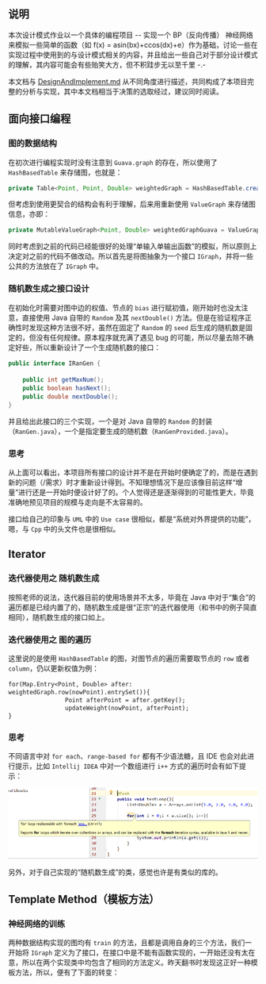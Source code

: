 ## 说明

本次设计模式作业以一个具体的编程项目 -- 实现一个 BP（反向传播） 神经网络来模拟一些简单的函数（如 f(x) = asin(bx)+ccos(dx)+e）作为基础，讨论一些在实现过程中使用到的与设计模式相关的内容，并且给出一些自己对于部分设计模式的理解，其内容可能会有些贻笑大方，但不积跬步无以至千里 -.-

本文档与 [DesignAndImplement.md](DesignAndImplement.md) 从不同角度进行描述，共同构成了本项目完整的分析与实现，其中本文档相当于决策的选取经过，建议同时阅读。

## 面向接口编程

### 图的数据结构

在初次进行编程实现时没有注意到 `Guava.graph` 的存在，所以使用了 `HashBasedTable` 来存储图，也就是：

``` java
private Table<Point, Point, Double> weightedGraph = HashBasedTable.create();
```

但考虑到使用更契合的结构会有利于理解，后来用重新使用 `ValueGraph` 来存储图信息，亦即：

``` java
private MutableValueGraph<Point, Double> weightedGraphGuava = ValueGraphBuilder.directed().build();
```

同时考虑到之前的代码已经能很好的处理“单输入单输出函数”的模拟，所以原则上决定对之前的代码不做改动。所以首先是将图抽象为一个接口 `IGraph`，并将一些公共的方法放在了 `IGraph` 中。

### 随机数生成之接口设计

在初始化时需要对图中边的权值、节点的 `bias` 进行赋初值，刚开始时也没太注意，直接使用 Java 自带的 `Random` 及其 `nextDouble()` 方法。但是在验证程序正确性时发现这种方法很不好，虽然在固定了 `Random` 的 `seed` 后生成的随机数是固定的，但没有任何规律。原本程序就充满了遇见 bug 的可能，所以尽量去除不确定好些，所以重新设计了一个生成随机数的接口：

``` java
public interface IRanGen {
    
    public int getMaxNum();
    public boolean hasNext();
    public double nextDouble();
}
```

并且给出此接口的三个实现，一个是对 Java 自带的 `Random` 的封装（`RanGen.java`），一个是指定要生成的随机数（`RanGenProvided.java`）。

### 思考

从上面可以看出，本项目所有接口的设计并不是在开始时便确定了的，而是在遇到新的问题（/需求）时才重新设计得到。不知理想情况下是应该像目前这样“增量”进行还是一开始时便设计好了的。个人觉得还是逐渐得到的可能性更大，毕竟准确地预见项目的规模与走向是不太容易的。

接口给自己的印象与 `UML` 中的  `Use case` 很相似，都是“系统对外界提供的功能”，嗯，与 `Cpp` 中的头文件也是很相似。

## Iterator

### 迭代器使用之 随机数生成

按照老师的说法，迭代器目前的使用场景并不太多，毕竟在 Java 中对于“集合”的遍历都是已经内置了的，随机数生成是很“正宗”的迭代器使用（和书中的例子简直相同），随机数生成的接口如上。

### 迭代器使用之 图的遍历

这里说的是使用 `HashBasedTable` 的图，对图节点的遍历需要取节点的 `row` 或者 `column`，仍以更新权值为例：

```
for(Map.Entry<Point, Double> after: weightedGraph.row(nowPoint).entrySet()){
                Point afterPoint = after.getKey();
                updateWeight(nowPoint, afterPoint);
}
```

### 思考

不同语言中对 `for each`、`range-based for` 都有不少语法糖，且 IDE 也会对此进行提示，比如 `Intellij IDEA` 中对一个数组进行 `i++` 方式的遍历时会有如下提示：

![循环遍历的提示](pics/testLoop.png)

另外，对于自己实现的“随机数生成”的类，感觉也许是有类似的库的。


## Template Method（模板方法）

### 神经网络的训练

两种数据结构实现的图均有 `train` 的方法，且都是调用自身的三个方法，我们一开始将 `IGraph` 定义为了接口，在接口中是不能有函数实现的，一开始还没有太在意，所以在两个实现类中均包含了相同的方法定义。昨天翻书时发现这正好一种模板方法，所以，便有了下面的转变：
